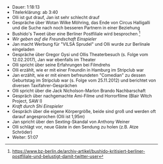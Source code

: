 - Dauer: 1:18:13
- Titelerklärung: ab 3:40
- Olli ist gut drauf, Jan ist sehr schlecht drauf
- Gespräche über Wotan Wilke Möhring, das Ende von Circus Halligalli und die Suche nach noch besseren Partnern in einer Beziehung
- Bushido's Tweet über eine Berliner Postfiliale wird besprochen [^1]
- *Wir geben auf die Freundschaft Einspieler*
- Jan macht Werbung für "VILSA Sprudel" und Olli wurde zur Berlinale eingeladen
- Gespräche über Gregor Gysi und Ollis Theaterbesuch (s. Folge vom 12.02.2017), Jan war ebenfalls im Theater
- Olli spricht über seine Erfahrungen bei Filmdrehs
- Olli erzählt, wie er mit einer Freundin in Hamburg im Stripclub war
- Jan erzählt, wie er mit einem befreundeten "Comedian" zu dessen Geburtstag im Stripclub war (s. Folge vom 25.11.2012) und berichtet von diversen Taxifahrer-Gesprächen
- Olli spricht über die Jack Nicholson-Marlon Brando Nachbarschaft
- Gespräch über nachgemachte Ami-Filme und Horrorfilme (Blair Witch Project, SAW I)
- *Kraft durch Shi Einspieler*
- Gespräch über die eigene Körpergröße, beide sind groß und werden oft darauf angesprochen (Olli ist 1,95m)
- Jan spricht über den Sexting-Skandal von Anthony Weiner
- Olli schlägt vor, neue Gäste in den Sendung zu holen (z.B. Atze Schröder)
- Weiter: 51:07 



[^1]: https://www.bz-berlin.de/archiv-artikel/bushido-kritisiert-berliner-postfiliale-und-belustigt-damit-twitter-user
